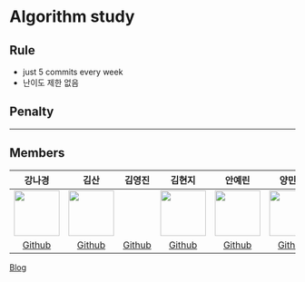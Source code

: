 # Algorithm study

## Rule
- just 5 commits every week
- 난이도 제한 없음

## Penalty

---
## Members
강나경|김산|김영진|김현지|안예린|양민영|이현희|장효선|정민지|최지연
:-:|:-:|:-:|:-:|:-:|:-:|:-:|:-:|:-:|:-:
<img src='https://avatars.githubusercontent.com/u/59854630?v=4' height=80 width=80px></img>|<img src='https://avatars.githubusercontent.com/u/80572018?v=4' height=80 width=80px></img>| |<img src='https://avatars.githubusercontent.com/u/15031359?v=4' height=80 width=80px></img>|<img src='https://avatars.githubusercontent.com/u/69211032?v=4' height=80 width=80px></img>|<img src='https://avatars.githubusercontent.com/u/81605153?v=4' height=80 width=80px></img>|<img src='https://avatars.githubusercontent.com/u/71260253?v=4' height=80 width=80px></img>|<img src='https://avatars.githubusercontent.com/u/68596746?v=4' height=80 width=80px></img>|<img src='https://avatars.githubusercontent.com/u/82785580?v=4' height=80 width=80px></img>|<img src='https://avatars.githubusercontent.com/u/97504669?v=4' height=80 width=80px></img>  
[Github](https://github.com/angieKang)|[Github](https://github.com/mounKim)|[Github](https://github.com/)|[Github](https://github.com/TB2715)|[Github](https://github.com/girlwcode)|[Github](https://github.com/minyeong-37)|[Github](https://github.com/hyunhee0521)|[Github](https://github.com/jhsseonn)|[Github](https://github.com/minji2744)|[Github](https://github.com/jeeyeon51)
[Blog](https://angiekang.tistory.com/)



